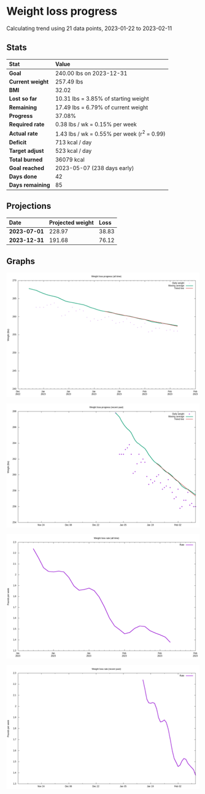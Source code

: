 # Weight loss progress

Calculating trend using 21 data points, 2023-01-22 to 2023-02-11

## Stats

Stat|Value
:-|:-
**Goal**|240.00 lbs on 2023-12-31
**Current weight**|257.49 lbs
**BMI**|32.02
**Lost so far**|10.31 lbs =  3.85% of starting weight
**Remaining**|17.49 lbs =  6.79% of current  weight
**Progress**|37.08%
**Required rate**|0.38 lbs / wk = 0.15% per week
**Actual rate**|1.43 lbs / wk = 0.55% per week  (r<sup>2</sup> = 0.99)
**Deficit**|713 kcal / day
**Target adjust**|523 kcal / day
**Total burned**|36079 kcal
**Goal reached**|2023-05-07 (238 days early)
**Days done**|42
**Days remaining**|85

## Projections

Date|Projected weight|Loss
:-|:-|:-
**2023-07-01**|228.97|38.83
**2023-12-31**|191.68|76.12

## Graphs

![](weight-graph-alltime.png)

![](weight-graph-recent.png)

![](rate-graph-alltime.png)

![](rate-graph-recent.png)
